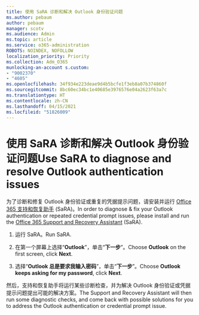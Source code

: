 ```yaml
---
title: 使用 SaRA 诊断和解决 Outlook 身份验证问题
ms.author: pebaum
author: pebaum
manager: scotv
ms.audience: Admin
ms.topic: article
ms.service: o365-administration
ROBOTS: NOINDEX, NOFOLLOW
localization_priority: Priority
ms.collection: Adm_O365
munlocking-an-account s.custom:
- "9002370"
- "4605"
ms.openlocfilehash: 34f934e223deae9d4b5bcfe1f3eb8a07b374860f
ms.sourcegitcommit: 8bc60ec34bc1e40685e3976576e04a2623f63a7c
ms.translationtype: HT
ms.contentlocale: zh-CN
ms.lasthandoff: 04/15/2021
ms.locfileid: "51826009"
---
```

# <a name="use-sara-to-diagnose-and-resolve-outlook-authentication-issues"></a><span data-ttu-id="96bfc-102">使用 SaRA 诊断和解决 Outlook 身份验证问题</span><span class="sxs-lookup"><span data-stu-id="96bfc-102">Use SaRA to diagnose and resolve Outlook authentication issues</span></span>

<span data-ttu-id="96bfc-103">为了诊断和修复 Outlook 身份验证或重复的凭据提示问题，请安装并运行 [Office 365 支持和恢复助手](https://diagnostics.office.com/#/) (SaRA)。</span><span class="sxs-lookup"><span data-stu-id="96bfc-103">In order to diagnose & fix your Outlook authentication or repeated credential prompt issues, please install and run the [Office 365 Support and Recovery Assistant](https://diagnostics.office.com/#/) (SaRA).</span></span>

1. <span data-ttu-id="96bfc-104">运行 SaRA。</span><span class="sxs-lookup"><span data-stu-id="96bfc-104">Run SaRA.</span></span>

2. <span data-ttu-id="96bfc-105">在第一个屏幕上选择“**Outlook**”，单击“**下一步**”。</span><span class="sxs-lookup"><span data-stu-id="96bfc-105">Choose **Outlook** on the first screen, click **Next**.</span></span>

3. <span data-ttu-id="96bfc-106">选择“**Outlook 总是要求我输入密码**”，单击“**下一步**”。</span><span class="sxs-lookup"><span data-stu-id="96bfc-106">Choose **Outlook keeps asking for my password**, click **Next**.</span></span>

<span data-ttu-id="96bfc-107">然后，支持和恢复助手将运行某些诊断检查，并为解决 Outlook 身份验证或凭据提示问题提出可能的解决方案。</span><span class="sxs-lookup"><span data-stu-id="96bfc-107">The Support and Recovery Assistant will then run some diagnostic checks, and come back with possible solutions for you to address the Outlook authentication or credential prompt issue.</span></span>

